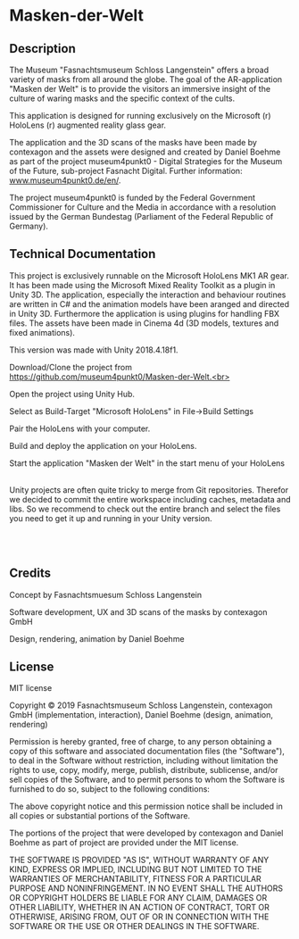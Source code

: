# Masken-der-Welt


Description 
------------------
The Museum "Fasnachtsmuseum Schloss Langenstein" offers a broad variety of masks from all around the globe. The goal of the AR-application "Masken der Welt" is to provide the visitors an immersive insight of the culture of waring masks and the specific context of the cults. 

This application is designed for running exclusively on the Microsoft (r) HoloLens (r) augmented reality glass gear.    

The application and the 3D scans of the masks have been made by contexagon and the assets were designed and created by Daniel Boehme as part of the project museum4punkt0 - Digital Strategies for the Museum of the Future, sub-project Fasnacht Digital. Further information: www.museum4punkt0.de/en/. <br>

The project museum4punkt0 is funded by the Federal Government Commissioner for Culture and the Media in accordance with a resolution issued by the German Bundestag (Parliament of the Federal Republic of Germany).

Technical Documentation 
-------------------------
This project is exclusively runnable on the Microsoft HoloLens MK1 AR gear. It has been made using the Microsoft Mixed Reality Toolkit as a plugin in Unity 3D. The application, especially the interaction and behaviour routines are written in C# and the animation models have been aranged and directed in Unity 3D. Furthermore the application is using plugins for handling FBX files. The assets have been made in Cinema 4d (3D models, textures and fixed animations).  <br>

This version was made with Unity 2018.4.18f1.<br>

Download/Clone the project from https://github.com/museum4punkt0/Masken-der-Welt.<br>

Open the project using Unity Hub.<br>

Select as Build-Target "Microsoft HoloLens" in File->Build Settings <br>

Pair the HoloLens with your computer. <br>

Build and deploy the application on your HoloLens. <br>

Start the application "Masken der Welt" in the start menu of your HoloLens <br><br>



Unity projects are often quite tricky to merge from Git repositories. Therefor we decided to commit the entire workspace including caches, metadata and libs. So we recommend to check out the entire branch and select the files you need to get it up and running in your Unity version. 

<br><br>

Credits
-----------

Concept by Fasnachtsmuesum Schloss Langenstein <br>

Software development, UX and 3D scans of the masks by contexagon GmbH <br>

Design, rendering, animation by Daniel Boehme <br>



License 
------------
MIT license <br>

Copyright © 2019 Fasnachtsmuseum Schloss Langenstein, contexagon GmbH (implementation, interaction), Daniel Boehme (design, animation, rendering) <br>

Permission is hereby granted, free of charge, to any person obtaining a copy of this software and associated documentation files (the "Software"), to deal in the Software without restriction, including without limitation the rights to use, copy, modify, merge, publish, distribute, sublicense, and/or sell copies of the Software, and to permit persons to whom the Software is furnished to do so, subject to the following conditions: <br>

The above copyright notice and this permission notice shall be included in all copies or substantial portions of the Software.<br>

The portions of the project that were developed by contexagon and Daniel Boehme as part of project are provided under the MIT license.<br>

THE SOFTWARE IS PROVIDED "AS IS", WITHOUT WARRANTY OF ANY KIND, EXPRESS OR IMPLIED, INCLUDING BUT NOT LIMITED TO THE WARRANTIES OF MERCHANTABILITY, FITNESS FOR A PARTICULAR PURPOSE AND NONINFRINGEMENT. IN NO EVENT SHALL THE AUTHORS OR COPYRIGHT HOLDERS BE LIABLE FOR ANY CLAIM, DAMAGES OR OTHER LIABILITY, WHETHER IN AN ACTION OF CONTRACT, TORT OR OTHERWISE, ARISING FROM, OUT OF OR IN CONNECTION WITH THE SOFTWARE OR THE USE OR OTHER DEALINGS IN THE SOFTWARE.
